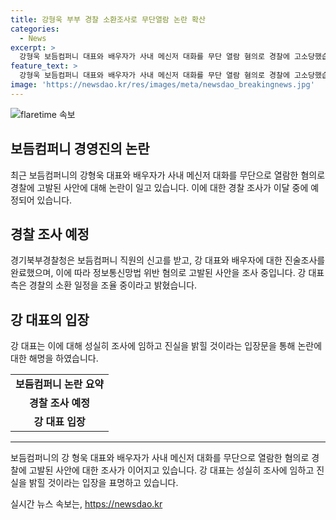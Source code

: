 ```yaml
---
title: 강형욱 부부 경찰 소환조사로 무단열람 논란 확산
categories:
  - News
excerpt: >
  강형욱 보듬컴퍼니 대표와 배우자가 사내 메신저 대화를 무단 열람 혐의로 경찰에 고소당했습니다. 경기북부경찰청은 직원의 진술조사를 마치고 대표 부부를 이달 중 조사할 예정이라고 밝혔습니다. 보듬컴퍼니 직원들은 대화 내용이 정보통신망법을 어긴 것으로 지난달 경찰에 고소장을 제출했습니다. 강 대표는 성실히 조사에 임해 진실을 밝힐 것이라는 입장을 밝혔습니다.
feature_text: >
  강형욱 보듬컴퍼니 대표와 배우자가 사내 메신저 대화를 무단 열람 혐의로 경찰에 고소당했습니다. 경기북부경찰청은 직원의 진술조사를 마치고 대표 부부를 이달 중 조사할 예정이라고 밝혔습니다. 보듬컴퍼니 직원들은 대화 내용이 정보통신망법을 어긴 것으로 지난달 경찰에 고소장을 제출했습니다. 강 대표는 성실히 조사에 임해 진실을 밝힐 것이라는 입장을 밝혔습니다.
image: 'https://newsdao.kr/res/images/meta/newsdao_breakingnews.jpg'
---
```


<p><img src="https://newsdao.kr/res/images/meta/newsdao_breakingnews.jpg" alt="flaretime 속보" /></p>

<h2 data-ke-size="size26">보듬컴퍼니 경영진의 논란</h2>

<p data-ke-size="size16">최근 보듬컴퍼니의 강형욱 대표와 배우자가 사내 메신저 대화를 무단으로 열람한 혐의로 경찰에 고발된 사안에 대해 논란이 일고 있습니다. 이에 대한 경찰 조사가 이달 중에 예정되어 있습니다.</p>

<h2 data-ke-size="size26">경찰 조사 예정</h2>

<p data-ke-size="size16">경기북부경찰청은 보듬컴퍼니 직원의 신고를 받고, 강 대표와 배우자에 대한 진술조사를 완료했으며, 이에 따라 정보통신망법 위반 혐의로 고발된 사안을 조사 중입니다. 강 대표 측은 경찰의 소환 일정을 조율 중이라고 밝혔습니다. </p>

<h2 data-ke-size="size26">강 대표의 입장</h2>

<p data-ke-size="size16">강 대표는 이에 대해 성실히 조사에 임하고 진실을 밝힐 것이라는 입장문을 통해 논란에 대한 해명을 하였습니다.</p>

<table>
  <tbody>
    <tr>
      <td style="text-align: center; height: 17px;"><b>보듬컴퍼니 논란 요약</b></td>
    </tr>
    <tr>
      <td style="text-align: center; height: 17px;"><b>경찰 조사 예정</b></td>
    </tr>
    <tr>
      <td style="text-align: center; height: 17px;"><b>강 대표 입장</b></td>
    </tr>
  </tbody>
</table>

<hr> 

<p data-ke-size="size16">보듬컴퍼니의 강 형욱 대표와 배우자가 사내 메신저 대화를 무단으로 열람한 혐의로 경찰에 고발된 사안에 대한 조사가 이어지고 있습니다. 강 대표는 성실히 조사에 임하고 진실을 밝힐 것이라는 입장을 표명하고 있습니다. </p>
실시간 뉴스 속보는, <a href="https://newsdao.kr" rel="dofollow">https://newsdao.kr</a>


